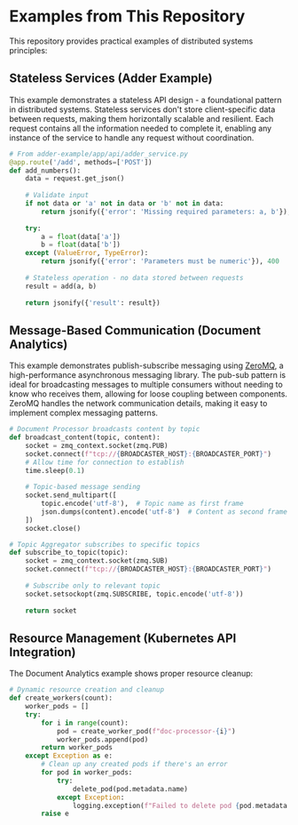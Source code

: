 # Examples from This Repository

This repository provides practical examples of distributed systems principles:

## Stateless Services (Adder Example)

This example demonstrates a stateless API design - a foundational pattern in distributed systems. Stateless services don't store client-specific data between requests, making them horizontally scalable and resilient. Each request contains all the information needed to complete it, enabling any instance of the service to handle any request without coordination.

```python
# From adder-example/app/api/adder_service.py
@app.route('/add', methods=['POST'])
def add_numbers():
    data = request.get_json()
    
    # Validate input
    if not data or 'a' not in data or 'b' not in data:
        return jsonify({'error': 'Missing required parameters: a, b'}), 400
    
    try:
        a = float(data['a'])
        b = float(data['b'])
    except (ValueError, TypeError):
        return jsonify({'error': 'Parameters must be numeric'}), 400
    
    # Stateless operation - no data stored between requests
    result = add(a, b)
    
    return jsonify({'result': result})
```

## Message-Based Communication (Document Analytics)

This example demonstrates publish-subscribe messaging using [ZeroMQ](https://zeromq.org/), a high-performance asynchronous messaging library. The pub-sub pattern is ideal for broadcasting messages to multiple consumers without needing to know who receives them, allowing for loose coupling between components. ZeroMQ handles the network communication details, making it easy to implement complex messaging patterns.

```python
# Document Processor broadcasts content by topic
def broadcast_content(topic, content):
    socket = zmq_context.socket(zmq.PUB)
    socket.connect(f"tcp://{BROADCASTER_HOST}:{BROADCASTER_PORT}")
    # Allow time for connection to establish
    time.sleep(0.1)
    
    # Topic-based message sending
    socket.send_multipart([
        topic.encode('utf-8'),  # Topic name as first frame
        json.dumps(content).encode('utf-8')  # Content as second frame
    ])
    socket.close()

# Topic Aggregator subscribes to specific topics
def subscribe_to_topic(topic):
    socket = zmq_context.socket(zmq.SUB)
    socket.connect(f"tcp://{BROADCASTER_HOST}:{BROADCASTER_PORT}")
    
    # Subscribe only to relevant topic
    socket.setsockopt(zmq.SUBSCRIBE, topic.encode('utf-8'))
    
    return socket
```

## Resource Management (Kubernetes API Integration)

The Document Analytics example shows proper resource cleanup:

```python
# Dynamic resource creation and cleanup
def create_workers(count):
    worker_pods = []
    try:
        for i in range(count):
            pod = create_worker_pod(f"doc-processor-{i}")
            worker_pods.append(pod)
        return worker_pods
    except Exception as e:
        # Clean up any created pods if there's an error
        for pod in worker_pods:
            try:
                delete_pod(pod.metadata.name)
            except Exception:
                logging.exception(f"Failed to delete pod {pod.metadata.name} during cleanup")
        raise e
```
